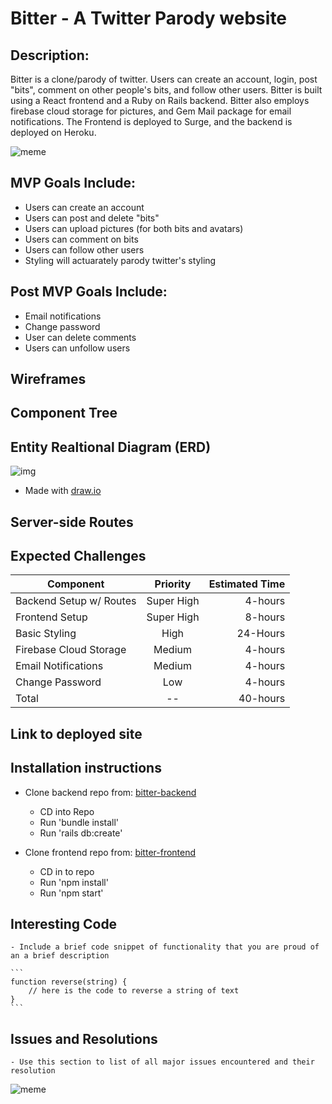 # Bitter - A Twitter Parody website

## Description:
Bitter is a clone/parody of twitter.  Users can create an account, login, post "bits", comment on other people's bits, and follow other users. Bitter is built using a React frontend and a Ruby on Rails backend.  Bitter also employs firebase cloud storage for pictures, and Gem Mail package for email notifications.  The Frontend is deployed to Surge, and the backend is deployed on Heroku.

![meme](https://media.giphy.com/media/k4ZItrTKDPnSU/giphy.gif)

## MVP Goals Include:
 - Users can create an account
 - Users can post and delete "bits"
 - Users can upload pictures (for both bits and avatars)
 - Users can comment on bits
 - Users can follow other users
 - Styling will actuarately parody twitter's styling
 
 ## Post MVP Goals Include:
 - Email notifications
 - Change password
 - User can delete comments
 - Users can unfollow users
 
 ## Wireframes
 
 ## Component Tree
 
 ## Entity Realtional Diagram (ERD)
![img](https://www.draw.io/?lightbox=1&highlight=0000ff&edit=_blank&layers=1&nav=1&title=Copy%20of%20Bitter%20-%20ERD.drawio#R7Vpbd9o4EP41nNN9SI7v4MeUS7vXk4bdbvPEUbAC2rUtVhYB%2But3jOWbJMAkhtC0DzmxRiNZnu8bzWhEx%2B5H6w8MLea%2F0wCHHcsI1h170LEs0%2Bx58C%2BVbDJJ1%2BlmghkjgVAqBWPyFQuhIaRLEuCkpsgpDTlZ1IVTGsd4ymsyxBhd1dUeaVh%2F6wLNsCIYT1GoSv8mAZ9n0p5rlPKPmMzm%2BZtNQ%2FREKFcWgmSOArqqiOxhx%2B4zSnn2FK37OEyNl9slGzfa0VssjOGYNxlwc2XGA2Isx8P7zefP938wete9ErM8oXApPvjnoGN5Icz4%2FoHB0yx9WiaYxSjCoPluGZP%2FlvgnVQlHiIR7NRYoSVaUBZOAzHDCVYXR3a8wwRX83dKEJ%2FsU%2BjSK4MM1OlOGEccTpJl%2FuQigK9j2bSHhmxxnRpdxgFNTmaC4mhOOxws0TXtXwGyQzXkUim4UklkMzyF%2BTKd9wowToMyNEHOa6qv45MYGdbyuiAReHzCNMGcbUBG9ds4d4TyeaK5KJlo53%2BZVFtpCiAT7Z8XUJUHgQXDkCL5YCl%2F%2BAm4kijnhA3ndZgln9F%2FcpyFlIIlpDJrvH0kYSqLctlMwG2Ya60YkCNLXaEEqYTTagcAx3BoEtgqBo0HAOhUAjgKAYnscBzfpzget4V1m1BoOiPGyP0LxJpeOSLqWreVgjloLlv4lbVwbYA8huN8KHMfLBYN1VX%2BwqbZuMSNggRTR%2FdDAQmaYH96ycFDbuFUAKwi5GoRyGcMh4uSpvt3rYBNvuKUEVlzwo%2FA%2FwY%2BCDfkUCV2yKRajqtuzNJHs64oPZ4ZRJgIo0aaitkgVkuYLhhAtkTKbsaRoYdPns9Z9DdbupNiFUMdzWqKOK1NHQNo2deQFn4U6noY6clyHrC6kK4yTCQk0GYHoZju631LC4Pb0lKow2sydb17PW08UsLoKfroMs08h2scaBNL0AmBL88oHHNJ4lkw4hVaakmpSzO8sQTR3RZ%2BDGeLJ8O41wnu6C%2B808dfhvQC5Bu8j6XEp0GfJcH6gNNshg7srnrweGfyXxv16RG%2BWBVx63HdknGz%2FeXFfnsj0m6WMbYXmnDaN4RWANcU3Y8O3Bq%2Ft%2B%2B2kdfJEZs8%2FL7xqcUiUZd7qYd%2BUEumiCvlap31TrbeUec1bRcHrXRoKtoLCtuo1GeUHCzWdePcLuCWM%2BRM9hGkt9K2CZXe9a6lCpqlS9lwVrpPVKE31yHF8WCoKXrVyV9G3q9S1JrwyDFrFKHguB6WNsjzWXgjMQsse2wjTHCyy9S4qpMoFDqf3zJDquPWJbKNZxvTSIpsj380cqKxI%2BqeprJi%2B6haA91g0KeNzOqMxCoelVNpASp3faHqw2VL9H8z5RtzkoSUcx%2Bqu9QwXaeQUOpduWBA86DZWQ7exGrpNY3942WWNmj3o7%2Fa2J2jlti4%2FiX9Xh2hL9kRfjWZnPkRbavqxP55pTtFFODPr9zfmtWEWgmPub%2FRubLTixu24bFOfvazTo6OEuu55Q11b0cU67qYy3k1as0rYSkJ2IAczq7wsWKpn5hlo5l0WzaQExXYvPKNyzfp7XMfduy5Z3%2FJr%2BqfJqKzj7jk1nM931SO4W27ux%2FnJGTjf%2FcH5l3DeO47yknr%2BuQ3V23YQNFx8GvQ%2FBp%2BmMfMcfzEKx4nm52Y%2FCil54ul3pUKKZ6mpZ0uFFGiWPzzMwC1%2FvmkP%2Fwc%3D)
- Made with [draw.io](https://www.draw.io/)

 ## Server-side Routes
 
 ## Expected Challenges

| Component        | Priority  | Estimated Time |
| ----------------------- | :--------: |  -----------: |
| Backend Setup w/ Routes | Super High | 4-hours|
| Frontend Setup | Super High | 8-hours|
| Basic Styling | High | 24-Hours|
| Firebase Cloud Storage | Medium | 4-hours|
| Email Notifications | Medium | 4-hours|
| Change Password | Low | 4-hours|
| Total |  --  | 40-hours|

## Link to deployed site

## Installation instructions
- Clone backend repo from:  [bitter-backend](https://www.lucidchart.com/)
   - CD into Repo
   - Run 'bundle install'
   - Run 'rails db:create'
   
- Clone frontend repo from:  [bitter-frontend](https://www.lucidchart.com/)
   - CD in to repo
   - Run 'npm install'
   - Run 'npm start'

 ## Interesting Code 
	- Include a brief code snippet of functionality that you are proud of an a brief description  

	```
	function reverse(string) {
		// here is the code to reverse a string of text
	}
	```
  
 ## Issues and Resolutions
	- Use this section to list of all major issues encountered and their resolution

  ![meme](https://media.giphy.com/media/10ONuT5STdCiRy/giphy.gif)

